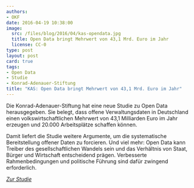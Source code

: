 ```yaml
---
authors:
- OKF
date: 2016-04-19 10:38:00
image:
  src: /files/blog/2016/04/kas-opendata.jpg
  title: Open Data bringt Mehrwert von 43,1 Mrd. Euro im Jahr
  license: CC-0
type: post
layout: post
card: true
tags:
- Open Data
- Studie
- Konrad-Adenauer-Stiftung
title: "KAS: Open Data bringt Mehrwert von 43,1 Mrd. Euro im Jahr"
---
```


Die Konrad-Adenauer-Stiftung hat eine neue Studie zu Open Data herausgegeben. Sie belegt, dass offene Verwaltungsdaten in Deutschland einen volkswirtschaftlichen Mehrwert von 43,1 Milliarden Euro im Jahr erzeugen und 20.000 Arbeitsplätze schaffen können. 

Damit liefert die Studie weitere Argumente, um die systematische Bereitstellung offener Daten zu forcieren. Und viel mehr: Open Data kann Treiber des gesellschaftlichen Wandels sein und das Verhältnis von Staat, Bürger und Wirtschaft entscheidend prägen. Verbesserte Rahmenbedingungen und politische Führung sind dafür zwingend erforderlich.

<em><a href="http://www.kas.de/wf/de/33.44906/">Zur Studie</a></em>
